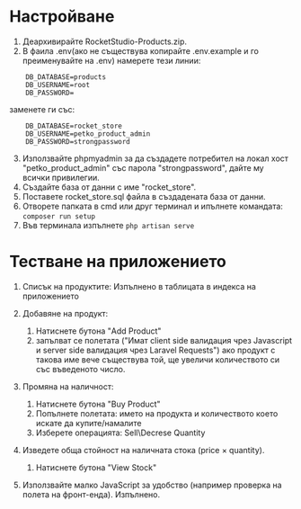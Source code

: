 # Настройване
1. Деархивирайте RocketStudio-Products.zip.
2. В фаила .env(ако не съществува копирайте .env.example и го преименувайте на .env) намерете тези линии:
```
    DB_DATABASE=products
    DB_USERNAME=root
    DB_PASSWORD=
```
заменете ги със:

```
    DB_DATABASE=rocket_store
    DB_USERNAME=petko_product_admin
    DB_PASSWORD=strongpassword
```

3. Използвайте phpmyadmin за да създадете потребител на локал хост
	"petko_product_admin" със парола "strongpassword", дайте му всички привилегии.
4. Създайте база от данни с име "rocket_store".
5. Поставете rocket_store.sql файла в създадената база от данни.
6. Отворете папката в cmd или друг терминал и ипълнете командата:
``` composer run setup ```
7. Във терминала изпълнете ``` php artisan serve ```

# Тестване на приложението

1. Списък на продуктите: Изпълнено в таблицата в индекса на приложението
2. Добавяне на продукт: 
	1. Натиснете бутона "Add Product"
	2. запълват се полетата ("Имат client side валидация чрез Javascript 
	и server side валидация чрез Laravel Requests") ако продукт с такова име вече съществува той, 
	ще увеличи количеството си със въведеното число.

3. Промяна на наличност:
	1. Натиснете бутона "Buy Product"
	2. Попълнете полетата: името на продукта и количеството което искате да купите/намалите
	3. Изберете операцията: Sell\Decrese Quantity

4. Изведете обща стойност на наличната стока (price × quantity).
	1. Натиснете бутона "View Stock"
5. Използвайте малко JavaScript за удобство (например проверка на полета на фронт-енда).
	Изпълнено.
